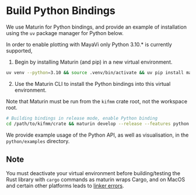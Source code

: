 # Build Python Bindings

We use Maturin for Python bindings, and provide an example of installation using the `uv` package manager for Python below.

In order to enable plotting with MayaVi only Python 3.10.* is currently supported,

1. Begin by installing Maturin (and pip) in a new virtual environment.

```bash
uv venv --python=3.10 && source .venv/bin/activate && uv pip install maturin pip
```

2. Use the Maturin CLI to install the Python bindings into this virtual environment.

Note that Maturin must be run from the `kifmm` crate root, not the workspace root.

```bash
# Building bindings in release mode, enable Python binding
cd /path/to/kifmm/crate && maturin develop --release --features python
```

We provide example usage of the Python API, as well as visualisation, in the `python/examples` directory.

## Note

You must deactivate your virtual environment before building/testing the Rust library with `cargo` commands
as maturin wraps Cargo, and on MacOS and certain other platforms leads to [linker errors](https://pyo3.rs/v0.14.4/faq.html#i-cant-run-cargo-test-im-having-linker-issues-like-symbol-not-found-or-undefined-reference-to-_pyexc_systemerror).